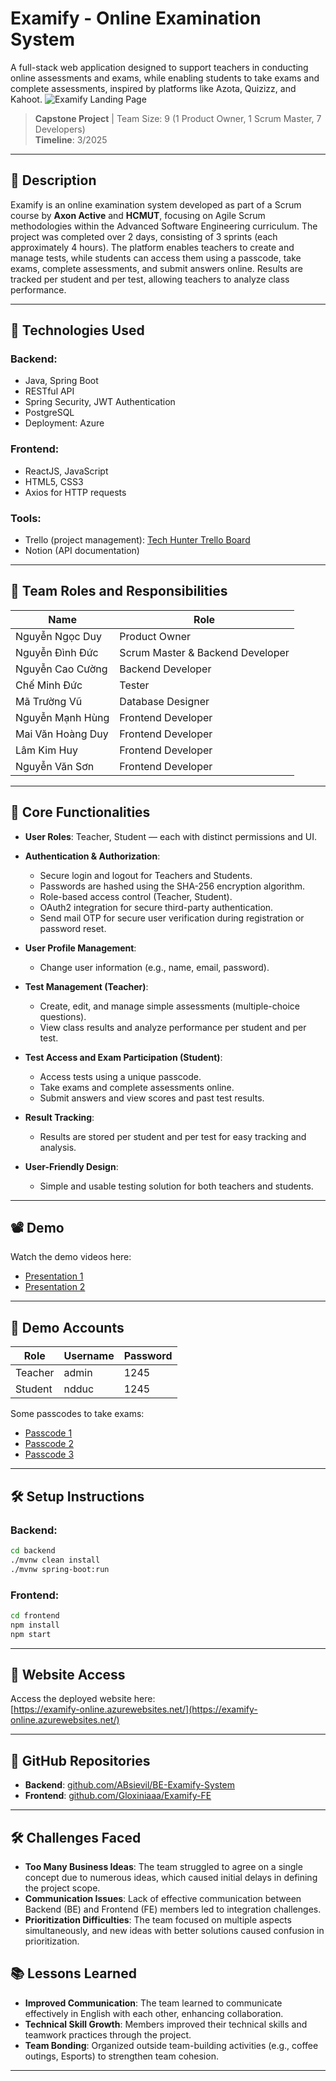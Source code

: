 # Examify - Online Examination System

A full-stack web application designed to support teachers in conducting online assessments and exams, while enabling students to take exams and complete assessments, inspired by platforms like Azota, Quizizz, and Kahoot.
![Examify Landing Page](https://github.com/user-attachments/assets/db825071-f173-4fc3-a624-7aa6504a9e68)

> **Capstone Project** | Team Size: 9 (1 Product Owner, 1 Scrum Master, 7 Developers)  
> **Timeline**: 3/2025

---

## 📌 Description

Examify is an online examination system developed as part of a Scrum course by **Axon Active** and **HCMUT**, focusing on Agile Scrum methodologies within the Advanced Software Engineering curriculum. The project was completed over 2 days, consisting of 3 sprints (each approximately 4 hours). The platform enables teachers to create and manage tests, while students can access them using a passcode, take exams, complete assessments, and submit answers online. Results are tracked per student and per test, allowing teachers to analyze class performance.

---

## 🚀 Technologies Used

### Backend:
- Java, Spring Boot
- RESTful API
- Spring Security, JWT Authentication
- PostgreSQL
- Deployment: Azure

### Frontend:
- ReactJS, JavaScript
- HTML5, CSS3
- Axios for HTTP requests

### Tools:
- Trello (project management): [Tech Hunter Trello Board](https://trello.com/b/iAkqhwDt/tech-hunter)
- Notion (API documentation)

---

## 👥 Team Roles and Responsibilities

| Name              | Role               |
|-------------------|--------------------|
| Nguyễn Ngọc Duy   | Product Owner      |
| Nguyễn Đình Đức   | Scrum Master & Backend Developer |
| Nguyễn Cao Cường  | Backend Developer  |
| Chế Minh Đức      | Tester             |
| Mã Trường Vũ      | Database Designer  |
| Nguyễn Mạnh Hùng  | Frontend Developer |
| Mai Văn Hoàng Duy | Frontend Developer |
| Lâm Kim Huy       | Frontend Developer |
| Nguyễn Văn Sơn    | Frontend Developer |

---

## 🧹 Core Functionalities

- **User Roles**: Teacher, Student — each with distinct permissions and UI.

- **Authentication & Authorization**:
  - Secure login and logout for Teachers and Students.
  - Passwords are hashed using the SHA-256 encryption algorithm.
  - Role-based access control (Teacher, Student).
  - OAuth2 integration for secure third-party authentication.
  - Send mail OTP for secure user verification during registration or password reset.
  
- **User Profile Management**:
  - Change user information (e.g., name, email, password).

- **Test Management (Teacher)**:
  - Create, edit, and manage simple assessments (multiple-choice questions).
  - View class results and analyze performance per student and per test.

- **Test Access and Exam Participation (Student)**:
  - Access tests using a unique passcode.
  - Take exams and complete assessments online.
  - Submit answers and view scores and past test results.

- **Result Tracking**:
  - Results are stored per student and per test for easy tracking and analysis.

- **User-Friendly Design**:
  - Simple and usable testing solution for both teachers and students.

---

## 📽️ Demo

Watch the demo videos here:  
- [Presentation 1](https://youtu.be/JVZiYtB-YWg)  
- [Presentation 2](https://youtu.be/d8ybREd4UaA)

---

## 🧪 Demo Accounts

| Role    | Username | Password   |
|---------|----------|------------|
| Teacher | admin    | 1245       |
| Student | ndduc    | 1245       |

Some passcodes to take exams:  
- [Passcode 1](12345678)  
- [Passcode 2](888888)
- [Passcode 3](999999)

---

## 🛠️ Setup Instructions

### Backend:
```bash
cd backend
./mvnw clean install
./mvnw spring-boot:run
```

### Frontend:
```bash
cd frontend
npm install
npm start
```

---

## 📶 Website Access

Access the deployed website here:  
[https://examify-online.azurewebsites.net/](https://examify-online.azurewebsites.net/)

---

## 📂 GitHub Repositories

- **Backend**: [github.com/ABsievil/BE-Examify-System](github.com/ABsievil/BE-Examify-System)  
- **Frontend**: [github.com/Gloxiniaaa/Examify-FE](github.com/Gloxiniaaa/Examify-FE)

---

## 🛠️ Challenges Faced

- **Too Many Business Ideas**: The team struggled to agree on a single concept due to numerous ideas, which caused initial delays in defining the project scope.
- **Communication Issues**: Lack of effective communication between Backend (BE) and Frontend (FE) members led to integration challenges.
- **Prioritization Difficulties**: The team focused on multiple aspects simultaneously, and new ideas with better solutions caused confusion in prioritization.

## 📚 Lessons Learned

- **Improved Communication**: The team learned to communicate effectively in English with each other, enhancing collaboration.
- **Technical Skill Growth**: Members improved their technical skills and teamwork practices through the project.
- **Team Bonding**: Organized outside team-building activities (e.g., coffee outings, Esports) to strengthen team cohesion.

---
